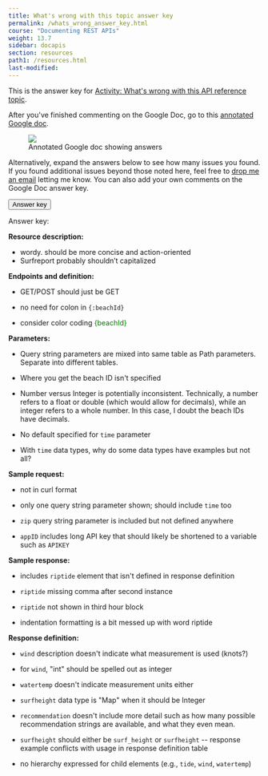 ```yaml
---
title: What's wrong with this topic answer key
permalink: /whats_wrong_answer_key.html
course: "Documenting REST APIs"
weight: 13.7
sidebar: docapis
section: resources
path1: /resources.html
last-modified: 
---
```


This is the answer key for [Activity: What's wrong with this API reference topic](docapis_api_whats_wrong_activity.html).

After you've finished commenting on the Google Doc, go to this [annotated Google doc](https://idratherbewriting.site/whats-wrong-api-answer-key).

<figure><a target="_blank" class="noCrossRef" href="http://idratherbewriting.site/whats-wrong-api-answer-key"><img style="max-width: 300px" src="https://s3.us-west-1.wasabisys.com/idbwmedia.com/images/api/annotatedgoogledoc.png" /></a><figcaption>Annotated Google doc showing answers</figcaption></figure>

Alternatively, expand the answers below to see how many issues you found. If you found additional issues beyond those noted here, feel free to [drop me an email](contact.html) letting me know. You can also add your own comments on the Google Doc answer key.

<button class="btn btn-danger" type="button" data-toggle="collapse" data-target="#answerkey" aria-expanded="false" aria-controls="collapseExample">
Answer key
</button>
<div class="collapse" id="answerkey">
<div class="card card-body" markdown="block">

Answer key:

**Resource description:**

- wordy. should be more concise and action-oriented
- Surfreport probably shouldn’t capitalized

**Endpoints and definition:**

- GET/POST should just be GET

- no need for colon in `{:beachId}`

- consider color coding <span style="color: green">{beachId}</span>

**Parameters:**

- Query string parameters are mixed into same table as Path parameters. Separate into different tables.

- Where you get the beach ID isn't specified

- Number versus Integer is potentially inconsistent. Technically, a number refers to a float or double (which would allow for decimals), while an integer refers to a whole number. In this case, I doubt the beach IDs have decimals.

- No default specified for `time` parameter

- With `time` data types, why do some data types have examples but not all?

**Sample request:**

- not in curl format

- only one query string parameter shown; should include `time` too

- `zip` query string parameter is included but not defined anywhere

- `appID` includes long API key that should likely be shortened to a variable such as `APIKEY`

**Sample response:**

- includes `riptide` element that isn't defined in response definition

- `riptide` missing comma after second instance

- `riptide` not shown in third hour block

- indentation formatting is a bit messed up with word riptide

**Response definition:**

- `wind` description doesn't indicate what measurement is used (knots?)

- for `wind`, "int" should be spelled out as integer

- `watertemp` doesn't indicate measurement units either

- `surfheight` data type is "Map" when it should be Integer

- `recommendation` doesn't include more detail such as how many possible recommendation strings are available, and what they even mean.

- `surfheight` should either be `surf_height` or `surfheight` -- response example conflicts with usage in response definition table

- no hierarchy expressed for child elements (e.g., `tide`, `wind`, `watertemp`)

</div>
</div>
